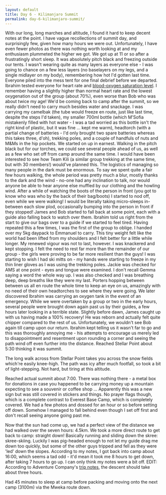 ```yaml
---
layout: default
title: Day 6 - Kilimanjaro Summit
permalink: day-6-kilimanjaro-summit/
---
```

With our long, long marches and altitude, I found it hard to keep decent notes at the point. I have vague recollections of summit day, and surprisingly few, given how many hours we were out. Unfortunately, I have even fewer photos as there was nothing worth looking at and my enthusiasm plummeted the higher we got.
We got up at 11 or so after a frustratingly short sleep. It was absolutely pitch black and freezing outside our tents. I wasn't wearing quite as many layers as everyone else - I was going to chance on a few less layers (no baselayers on my legs, and a single midlayer on my body), remembering how hot I'd gotten last time.
Everyone piled into the mess tent for one final debrief before we departed. Ibrahim tested everyone for heart rate and [blood-oxygen saturation level](https://en.wikipedia.org/wiki/Oxygenation_(medicine)). I remember having a slightly higher than normal heart rate and the lowest oxygenation out of the group (about 70%), even worse than Bob who was about twice my age!
We'd be coming back to camp after the summit, so we really didn't need to carry much besides water and snackage.
I was carrying my camelbak (the tube would freeze en route, just like last time, despite the steps I'd taken), my smaller 700ml bottle (which M'Sofia mistakenly filled with hot water - I was a tad worried as this bottle isn't the right kind of plastic, but it was fine ... kept me warm), headtorch (with a partial change of batteries - I'd only brought two spare batteries whereas this takes three, d'oh), trekking poles, and a couple of handfuls of nuts and M&amp;Ms in the hip pockets.
We started on up in earnest. Walking in the pitch black but for our torches, we could see several people ahead of us, as well as a few who set off from camp around the same time. I would have been interested to see how Team Kili (a similar group trekking at the same time, but with 30 members!) would've planned this. The logistics of managing so many people in the dark must be enormous.
To say we spent quite a fair few hours walking, the whole period was pretty much a blur, mostly thanks to the dark and the wind - no-one had any inclination to talk, nor would anyone be able to hear anyone else muffled by our clothing and the howling wind. After a while of watching the boots of the person in front (you got to know who was who by the back of their bag/boots) I started to nod off, even while we were walking! I would be literally taking micro-sleeps in-between each slow plod, occasionally bumping into the person in front if they stopped!
James and Bob started to fall back at some point, each with a guide also falling back to watch over them.
Ibrahim told us right from the start to give our bags over to a guide if we started to feel tired. Having repeated this a few times, I was the first of the group to oblige. I handed over my 5kg daypack to Emmanuel to carry. This tiny weight felt like the world had been lifted from my shoulders and I felt better for a little while longer.
My renewed vigour was not to last, however. I was knackered and kept stopping. I felt the need to rest far more than the remainder of our group - the girls were proving to be far more resilient than the guys! I was starting to wish I had ski mitts on - my hands were starting to freeze in my thin liner gloves as I was using the trekking poles.
Jackie was checked for AMS at one point - eyes and tongue were examined. I don't recall Gemma saying a word the whole way up. I was also checked and I was breathing deep, deep breaths like they were my last.
Porters hopping between between us all en route the whole time to keep an eye on us, amazingly with no need of their own headtorches to see where they were going.
We later discovered Ibrahim was carrying an oxygen tank in the event of an emergency.
While we were overtaken by a group or two in the early hours, several people were brought down again past us by their guides, a few hours later looking in a terrible state.
Slightly before dawn, James caught up with us having made a 100% recovery! He was reborn and actually felt quite chipper compared to the rest of us. Unfortunately, we wouldn't see Bob again till camp upon our return.
Ibrahim kept telling us it wasn't far to go and this was thoroughly annoying me - his attempts to encourage us merely led to disappointment and resentment upon rounding a corner and seeing the path wind off even further into the distance.
Reached Stellar Point about 5:30 thinking it was summit.

The long walk across from Stellar Point takes you across the snow fields which're easily knee-high. The path was icy after much footfall, so took a bit of light-stepping. Not hard, but tiring at this altitude.

Reached actual summit about 7:00. There was nothing there - a metal box for donations in case you happened to be carrying money up a mountain expecting to see a souvenir or coffee shop ... Apparently this was a new sign but was still covered in stickers and things. No prayer flags though, which is a complete contrast to Everest Base Camp, which is completely covered.
We had a few photos and dossed for an hour or so before setting off down. Somehow I managed to fall behind even though I set off first and don't recall seeing anyone going past me.

Now that the sun had come up, we had a perfect view of the distance we had walked over the seven hours: 4.5km. We took a more direct route to get back to camp: straight down! Basically running and sliding down the skree: skree-skiing. Luckily I was pig-headed enough to not let my guide drag me down too quickly, but some of the other guys tripped and fell as they were 'led' down the slopes.
According to my notes, I got back into camp about 16:00, which seems a tad odd - it'd mean it took me 8 hours to get down, after taking 7 hours to go up. I can only think my notes were a bit off.
EDIT: According to Adventure Company's [trip notes](http://www.adventurecompany.co.uk/node/254402/notes), the descent should take about three hours.

Had 45 minutes to sleep at camp before packing and moving onto the next camp (3100m) via the Mweka route down.
